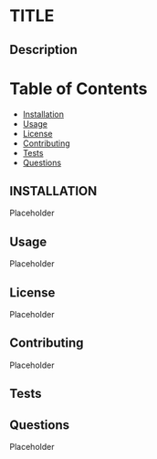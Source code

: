 # TITLE

## Description

# Table of Contents

 * [Installation](#installation)
 * [Usage](#usage)
 * [License](#license)
 * [Contributing](#contributing)
 * [Tests](#tests)
 * [Questions](#questions)

## INSTALLATION

Placeholder

## Usage

Placeholder

## License

Placeholder

## Contributing

Placeholder

## Tests

## Questions

Placeholder
